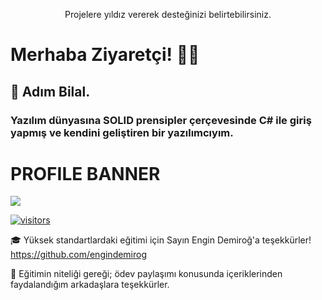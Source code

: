 <p align="center"> Projelere yıldız vererek desteğinizi belirtebilirsiniz. </p>

# Merhaba Ziyaretçi! 👋😃

## 🌱 Adım Bilal.
   ### Yazılım dünyasına SOLID prensipler çerçevesinde C# ile giriş yapmış ve kendini geliştiren bir yazılımcıyım.

# PROFILE BANNER

<img src="https://github-readme-stats.vercel.app/api?username=bigidirmik&count_private=true&show_icons=true&theme=nightowl">

[![visitors](https://visitor-badge.glitch.me/badge?page_id=bigidirmik)](https://GitHub.com/bigidirmik)

🎓 Yüksek standartlardaki eğitimi için Sayın Engin Demiroğ'a teşekkürler!
https://github.com/engindemirog

🔭 Eğitimin niteliği gereği; ödev paylaşımı konusunda içeriklerinden faydalandığım arkadaşlara teşekkürler.

<!--
**bigidirmik/bigidirmik** is a ✨ _special_ ✨ repository because its `README.md` (this file) appears on your GitHub profile.

Here are some ideas to get you started:

- 🔭 I’m currently working on ...
- 🌱 I’m currently learning ...
- 👯 I’m looking to collaborate on ...
- 🤔 I’m looking for help with ...
- 💬 Ask me about ...
- 📫 How to reach me: ...
- 😄 Pronouns: ...
- ⚡ Fun fact: ...
-->

<!-- -->
